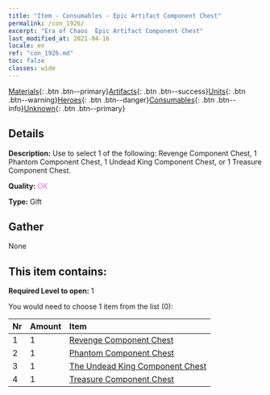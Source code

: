 ```yaml
---
title: "Item - Consumables - Epic Artifact Component Chest"
permalink: /con_1926/
excerpt: "Era of Chaos  Epic Artifact Component Chest"
last_modified_at: 2021-04-16
locale: en
ref: "con_1926.md"
toc: false
classes: wide
---
```

 [Materials](/Items/){: .btn .btn--primary}[Artifacts](/Items/Artifacts/){: .btn .btn--success}[Units](/Items/Units/){: .btn .btn--warning}[Heroes](/Items/Heroes/){: .btn .btn--danger}[Consumables](/Items/Consumables/){: .btn .btn--info}[Unknown](/Items/Unknown/){: .btn .btn--primary}

## Details
 **Description:** Use to select 1 of the following: Revenge Component Chest, 1 Phantom Component Chest, 1 Undead King Component Chest, or 1 Treasure Component Chest.

 **Quality:** <span style="color: #DA70D6">OK</span>

 **Type:** Gift

## Gather

  None

## This item contains:

 **Required Level to open:** 1

 You would need to choose 1 item from the list (0):

  | Nr | Amount |     Item    |
  |:---|:-------|:------------|
  | 1 | 1 | [Revenge Component Chest](/Items/con_1386/) |  | 
  | 2 | 1 | [Phantom Component Chest](/Items/con_1339/) |  | 
  | 3 | 1 | [The Undead King Component Chest](/Items/con_1340/) |  | 
  | 4 | 1 | [Treasure Component Chest](/Items/con_1383/) |  | 
